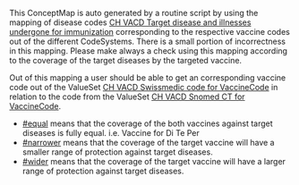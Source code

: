 <div markdown="1" class="stu-note">

This ConceptMap is auto generated by a routine script by using the mapping of disease codes [CH VACD Target disease and illnesses undergone for immunization](ValueSet-ch-vacd-targetdiseasesandillnessesundergoneforimmunization-vs.html) corresponding to the respective vaccine codes out of the different CodeSystems.
There is a small portion of incorrectness in this mapping.
Please make always a check using this mapping according to the coverage of the target diseases by the targeted vaccine.

Out of this mapping a user should be able to get an corresponding vaccine code out of the ValueSet [CH VACD Swissmedic code for VaccineCode](ValueSet-ch-vacd-vaccines-vs.html) in relation to the code from the ValueSet [CH VACD Snomed CT for VaccineCode](ValueSet-ch-vacd-vaccines-snomedct-vs.html).

* [#equal](https://hl7.org/fhir/R4/codesystem-concept-map-equivalence.html#concept-map-equivalence-equal) means that the coverage of the both vaccines against target diseases is fully equal. i.e. Vaccine for Di Te Per
* [#narrower](https://hl7.org/fhir/R4/codesystem-concept-map-equivalence.html#concept-map-equivalence-narrower) means that the coverage of the target vaccine will have a smaller range of protection against target diseases.
* [#wider](https://hl7.org/fhir/R4/codesystem-concept-map-equivalence.html#concept-map-equivalence-wider) means that the coverage of the target vaccine will have a larger range of protection against target diseases.

</div>
